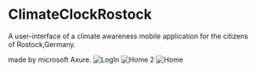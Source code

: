 # ClimateClockRostock
A user-interface of a climate awareness mobile application for the citizens of Rostock,Germany.

made by microsoft Axure.
![LogIn](https://user-images.githubusercontent.com/17587304/221726727-302fcb16-af17-4f08-8c43-52793062ff17.png)
![Home 2](https://user-images.githubusercontent.com/17587304/221726729-c8f43232-7887-47bd-90bb-df498fd39657.png)
![Home](https://user-images.githubusercontent.com/17587304/221726730-2da43935-65bf-4fa2-8280-ab79b6760605.png)
